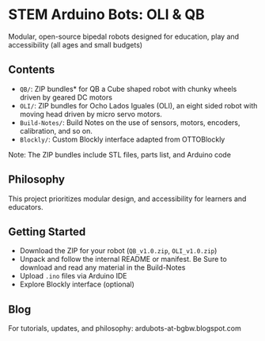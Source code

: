 # STEM Arduino Bots: OLI & QB

Modular, open-source bipedal robots designed for education, play and accessibility (all ages and small budgets)

## Contents

- `QB/`: ZIP bundles* for QB a Cube shaped robot with chunky wheels driven by geared DC motors
- `OLI/`: ZIP bundles for Ocho Lados Iguales (OLI), an eight sided robot with moving head driven by micro servo motors.
- `Build-Notes/`: Build Notes on the use of sensors, motors, encoders, calibration, and so on.
- `Blockly/`: Custom Blockly interface adapted from OTTOBlockly
  
Note: The ZIP bundles include STL files, parts list, and Arduino code

## Philosophy

This project prioritizes modular design, and accessibility for learners and educators. 

## Getting Started

- Download the ZIP for your robot (`QB_v1.0.zip`, `OLI_v1.0.zip`)
- Unpack and follow the internal README or manifest. Be Sure to download and read any material in the Build-Notes
- Upload `.ino` files via Arduino IDE
- Explore Blockly interface (optional)

## Blog

For tutorials, updates, and philosophy: ardubots-at-bgbw.blogspot.com
